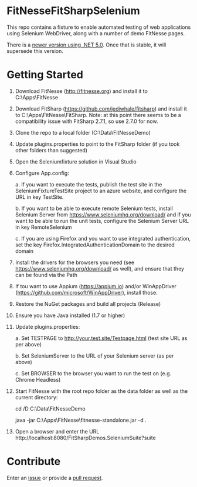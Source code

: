 # FitNesseFitSharpSelenium
This repo contains a fixture to enable automated testing of web applications using Selenium WebDriver, along with a number of demo FitNesse pages.

There is a [newer version using .NET 5.0](tree/net5_0). Once that is stable, it will supersede this version.

# Getting Started
1. Download FitNesse (http://fitnesse.org) and install it to C:\Apps\FitNesse
1. Download FitSharp (https://github.com/jediwhale/fitsharp) and install it to C:\Apps\FitNesse\FitSharp. Note: at this point there seems to be a compatibility issue with FitSharp 2.7.1, so use 2.7.0 for now.
1. Clone the repo to a local folder (C:\Data\FitNesseDemo)
1. Update plugins.properties to point to the FitSharp folder (if you took other folders than suggested)
1. Open the Seleniumfixture solution in Visual Studio
1. Configure App.config: 

	a. If you want to execute the tests, publish the test site in the SeleniumFixtureTestSite project to an azure website, and configure the URL in key TestSite.

	b. If you want to be able to execute remote Selenium tests, install Selenium Server from https://www.seleniumhq.org/download/ and if you want to be able to run the unit tests, configure the Selenium Server URL in key RemoteSelenium

	c. If you are using Firefox and you want to use integrated authentication, set the key Firefox.IntegratedAuthenticationDomain to the desired domain
1. Install the drivers for the browsers you need (see https://www.seleniumhq.org/download/ as well), and ensure that they can be found via the Path
1. If tou want to use Appium (https://appium.io) and/or WinAppDriver (https://github.com/microsoft/WinAppDriver), install those.
1. Restore the NuGet packages and build all projects (Release)
1. Ensure you have Java installed (1.7 or higher)
1. Update plugins.properties:

	a. Set TESTPAGE to http://your.test.site/Testpage.html (test site URL as per above)

	b. Set SeleniumServer to the URL of your Selenium server (as per above)

	c. Set BROWSER to the browser you want to run the test on (e.g. Chrome Headless)
1. Start FitNesse with the root repo folder as the data folder as well as the current directory:

	cd /D C:\Data\FitNesseDemo
	
	java -jar C:\Apps\FitNesse\fitnesse-standalone.jar -d .
1. Open a browser and enter the URL http://localhost:8080/FitSharpDemos.SeleniumSuite?suite

# Contribute
Enter an [issue](../../issues) or provide a [pull request](../../pulls).
